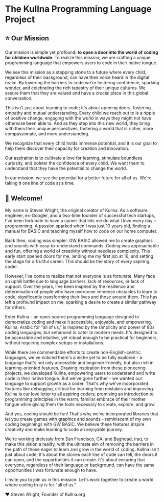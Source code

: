 # The Kullna Programming Language Project

## :star: Our Mission

Our mission is simple yet profound: **to open a door into the world of coding for children worldwide**. To realize this mission, we are crafting a unique programming language that empowers users to code in their native tongue.

We see this mission as a stepping stone to a future where every child, regardless of their background, can have their voice heard in the digital realm. By lowering the barriers to code we're fostering confidence, sparking wonder, and celebrating the rich tapestry of their unique cultures. We assure them that they are valued and have a crucial place in this global conversation.

This isn't just about learning to code; it's about opening doors, fostering empathy and mutual understanding. Every child we reach out to is a ripple of positive change, engaging with the world in ways they might not have otherwise been able to. And as they step into this new world, they bring with them their unique perspectives, fostering a world that is richer, more compassionate, and more understanding.

We recognize that every child holds immense potential, and it is our goal to help them discover their capacity for creation and innovation.

Our aspiration is to cultivate a love for learning, stimulate boundless curiosity, and bolster the confidence of every child. We want them to understand that they have the potential to change the world.

In our mission, we see the potential for a better future for all of us. We're taking it one line of code at a time.

## :wave: Welcome!

My name is Steven Wright, the original creator of Kullna. As a software engineer, ex-Googler, and a two-time founder of successful tech startups, I've been fortunate to have a career that lets me do what I love every day – programming. A passion sparked when I was just 10 years old, finding a manual for BASIC and teaching myself how to code on our home computer.

Back then, coding was simpler. GW BASIC allowed me to create graphics and sounds with easy-to-understand commands. Coding was approachable and fun, offering a world of creativity without needless complexity. This early start opened doors for me, landing me my first job at 16, and setting the stage for a fruitful career. This should be the story of every aspiring coder.

However, I've come to realize that not everyone is as fortunate. Many face an uphill battle due to language barriers, lack of resources, or lack of support. Over the years, I've been inspired by the resilience and determination of people who have overcome immense obstacles to learn to code, significantly transforming their lives and those around them. This has left a profound impact on me, sparking a desire to create a similar pathway for others.

Enter Kullna - an open-source programming language designed to democratize coding and make it accessible, enjoyable, and empowering. Kullna, Arabic for "all of us," is inspired by the simplicity and power of 80s coding languages, but enhanced to cater to modern needs. It's designed to be accessible and intuitive, yet robust enough to be practical for beginners, without requiring complex setups or installations.

While there are commendable efforts to create non-English-centric languages, we've noticed there's a niche yet to be fully explored - a language that's not only accessible and beginner-friendly, but also rich in learning-oriented features. Drawing inspiration from these pioneering projects, we developed Kullna, empowering users to understand and write code in their native tongue. But we've gone further - we wanted our language to support growth as a coder. That's why we've incorporated features like debugging, critical for learning from mistakes and improving. Kullna is our love letter to all aspiring coders; promising an introduction to programming principles in the warm, familiar embrace of their mother tongue while giving them the tools necessary to create, explore, and grow.

And yes, coding should be fun! That's why we've incorporated libraries that let you create games with graphics and sounds - reminiscent of my own coding beginnings with GW BASIC. We believe these features inspire creativity and make learning to code an enjoyable journey.

We're working tirelessly from San Francisco, CA, and Baghdad, Iraq, to make this vision a reality, with the ultimate aim of removing the barriers in the path of those eager to learn and grow in the world of coding. Kullna isn't just about code; it's about the stories each line of code can tell, the doors it can open, and the opportunities it can create. It's about ensuring that everyone, regardless of their language or background, can have the same opportunities I was fortunate enough to have.

I invite you to join us in this mission. Let's work together to create a world where coding truly is for "all of us."

:heart: Steven Wright, Founder of Kullna.org
